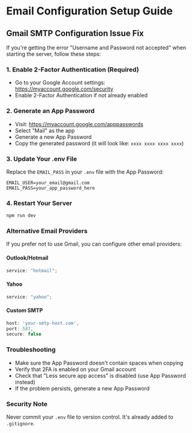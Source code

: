 # Email Configuration Setup Guide

## Gmail SMTP Configuration Issue Fix

If you're getting the error "Username and Password not accepted" when starting the server, follow these steps:

### 1. Enable 2-Factor Authentication (Required)

- Go to your Google Account settings: https://myaccount.google.com/security
- Enable 2-Factor Authentication if not already enabled

### 2. Generate an App Password

- Visit: https://myaccount.google.com/apppasswords
- Select "Mail" as the app
- Generate a new App Password
- Copy the generated password (it will look like: `xxxx xxxx xxxx xxxx`)

### 3. Update Your .env File

Replace the `EMAIL_PASS` in your `.env` file with the App Password:

```env
EMAIL_USER=your_email@gmail.com
EMAIL_PASS=your_app_password_here
```

### 4. Restart Your Server

```bash
npm run dev
```

### Alternative Email Providers

If you prefer not to use Gmail, you can configure other email providers:

#### Outlook/Hotmail

```javascript
service: "hotmail";
```

#### Yahoo

```javascript
service: "yahoo";
```

#### Custom SMTP

```javascript
host: 'your-smtp-host.com',
port: 587,
secure: false
```

### Troubleshooting

- Make sure the App Password doesn't contain spaces when copying
- Verify that 2FA is enabled on your Gmail account
- Check that "Less secure app access" is disabled (use App Password instead)
- If the problem persists, generate a new App Password

### Security Note

Never commit your `.env` file to version control. It's already added to `.gitignore`.
